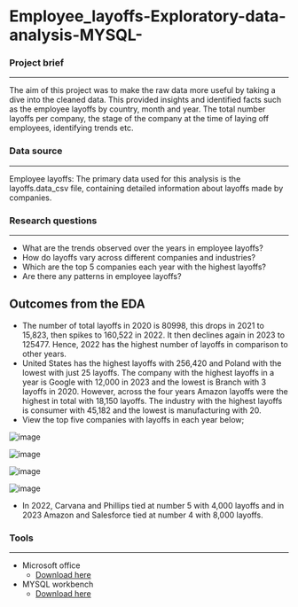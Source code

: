 # Employee_layoffs-Exploratory-data-analysis-MYSQL-

### Project brief

---

The aim of this project was to make the raw data more useful by taking a dive into the cleaned data. This provided insights and identified facts such as the employee layoffs by country, month and year. The total number layoffs per company, the stage of the company at the time of laying off employees, identifying trends etc.  


### Data source 
---
Employee layoffs: The primary data used for this analysis is the layoffs.data_csv file, containing detailed information about layoffs made by companies. 

### Research questions
---
- What are the trends observed over the years in employee layoffs?
- How do layoffs vary across different companies and industries?
- Which are the top 5 companies each year with the highest layoffs?
- Are there any patterns in employee layoffs?


Outcomes from the EDA
---
- The number of total layoffs in 2020 is 80998, this drops in 2021 to 15,823, then spikes to 160,522 in 2022. It then declines again in 2023 to 125477. Hence, 2022 has the highest number of layoffs in comparison to other years.
- United States has the highest layoffs with 256,420 and Poland with the lowest with just 25 layoffs. The company with the highest layoffs in a year is Google with 12,000 in 2023 and the lowest is Branch with 3 layoffs in 2020. However, across the four years Amazon layoffs were the highest in total with 18,150 layoffs. The industry with the highest layoffs is consumer with 45,182 and the lowest is manufacturing with 20.
- View the top five companies with layoffs in each year below;

![image](https://github.com/user-attachments/assets/9af3e1b3-fa94-49e2-837f-b4af6f0a4c67)

![image](https://github.com/user-attachments/assets/4c3360a8-f878-4873-83b3-fd41c7236bf4)

![image](https://github.com/user-attachments/assets/eb656159-0658-4140-bc4a-6e0eccc55047)

![image](https://github.com/user-attachments/assets/944edd15-98e1-4d36-bc91-bf9321482e16)

- In 2022, Carvana and Phillips tied at number 5 with 4,000 layoffs and in 2023 Amazon and Salesforce tied at number 4 with 8,000 layoffs.
  
### Tools
---
- Microsoft office
    - [Download here](https://www.microsoft.com/en-us/microsoft-365/microsoft-office)
- MYSQL workbench
    - [Download here](https://MYSQL.com)
